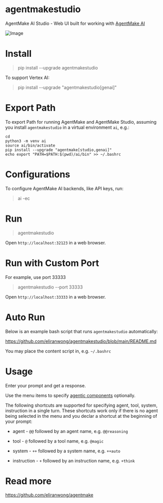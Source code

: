 # agentmakestudio

AgentMake AI Studio - Web UI built for working with [AgentMake AI](https://github.com/eliranwong/agentmake)

![Image](https://github.com/user-attachments/assets/3e8dbe05-855d-4c0a-a581-bc262443b452)

# Install

> pip install --upgrade agentmakestudio

To support Vertex AI:

> pip install --upgrade "agentmakestudio[genai]"

# Export Path

To export Path for running AgentMake and AgentMake Studio, assuming you install `agentmakestudio` in a virtual environment `ai`, e.g.:

```
cd
python3 -m venv ai
source ai/bin/activate
pip install --upgrade "agentmake[studio,genai]"
echo export "PATH=$PATH:$(pwd)/ai/bin" >> ~/.bashrc
```

# Configurations

To configure AgentMake AI backends, like API keys, run:

> ai -ec

# Run

> agentmakestudio

Open `http://localhost:32123` in a web browser.

# Run with Custom Port

For example, use port 33333

> agentmakestudio --port 33333

Open `http://localhost:33333` in a web browser.

# Auto Run

Below is an example bash script that runs `agentmakestudio` automatically:

https://github.com/eliranwong/agentmakestudio/blob/main/README.md

You may place the content script in, e.g. `~/.bashrc`

# Usage

Enter your prompt and get a response.

Use the menu items to specify [agentic components](https://github.com/eliranwong/agentmake#introducing-agentic-components) optionally.

The following shortcuts are supported for specifying agent, tool, system, instruction in a single turn. These shortcuts work only if there is no agent being selected in the menu and you declar a shortcut at the beginning of your prompt:

* agent - `@@` followed by an agent name, e.g. `@@reasoning`

* tool - `@` followed by a tool name, e.g. `@magic`

* system - `++` followed by a system name, e.g. `++auto`

* instruction - `+` followed by an instruction name, e.g. `+think`

# Read more

https://github.com/eliranwong/agentmake